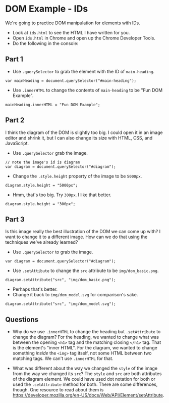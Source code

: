 # DOM Example - IDs

We're going to practice DOM manipulation for elements with IDs.

- Look at `ids.html` to see the HTML I have written for you.
- Open `ids.html` in Chrome and open up the Chrome Developer Tools.
- Do the following in the console:

## Part 1
- Use `.querySelector` to grab the element with the ID of `main-heading`.
```
var mainHeading = document.querySelector("#main-heading");
```
- Use `.innerHTML` to change the contents of `main-heading` to be "Fun
  DOM Example".
```
mainHeading.innerHTML = "Fun DOM Example";
```

## Part 2

I think the diagram of the DOM is slightly too big. I could open it in
an image editor and shrink it, but I can also change its size with
HTML, CSS, and JavaScript.

- Use `.querySelector` grab the image.
```
// note the image's id is diagram
var diagram = document.querySelector("#diagram");
```
- Change the `.style.height` property of the image to be `5000px`.
```
diagram.style.height = "5000px";
```
- Hmm, that's too big. Try `300px`.  I like that better.
```
diagram.style.height = "300px";
```


## Part 3

Is this image really the best illustration of the DOM we can come up
with? I want to change it to a different image.  How can we do that
using the techniques we've already learned?

- Use `.querySelector` to grab the image.
```
var diagram = document.querySelector("#diagram");
```
- Use `.setAttibute` to change the `src` attribute to be `img/dom_basic.png`.
```
diagram.setAttribute("src", "img/dom_basic.png");
```
- Perhaps that's better.
- Change it back to `img/dom_model.svg` for comparison's sake.
```
diagram.setAttribute("src", "img/dom_model.svg");
```

## Questions

- Why do we use `.innerHTML` to change the heading but `.setAttribute`
  to change the diagram?
 For the heading, we wanted to change what was between the opening `<h1>` tag and the matching closing `</h1>` tag. That is the element's "inner HTML".  For the diagram, we wanted to change something *inside* the `<img>` tag itself, not some HTML between two matching tags. We can't use `.innerHTML` for that.    

- What was different about the way we changed the `style` of the image
  from the way we changed its `src`?
The `style` and `src` are both attributes of the diagram element. We could have used dot notation for both or used the `.setAttribute` method for both. There are some differences, though. One resource to read about them is https://developer.mozilla.org/en-US/docs/Web/API/Element/setAttribute.